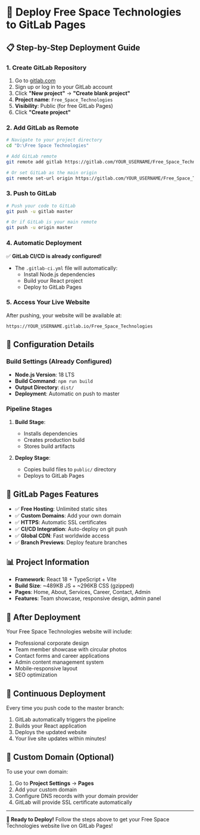# 🚀 Deploy Free Space Technologies to GitLab Pages

## 📋 Step-by-Step Deployment Guide

### 1. **Create GitLab Repository**
1. Go to [gitlab.com](https://gitlab.com)
2. Sign up or log in to your GitLab account
3. Click **"New project"** → **"Create blank project"**
4. **Project name**: `Free_Space_Technologies`
5. **Visibility**: Public (for free GitLab Pages)
6. Click **"Create project"**

### 2. **Add GitLab as Remote**
```bash
# Navigate to your project directory
cd "D:\Free Space Technologies"

# Add GitLab remote
git remote add gitlab https://gitlab.com/YOUR_USERNAME/Free_Space_Technologies.git

# Or set GitLab as the main origin
git remote set-url origin https://gitlab.com/YOUR_USERNAME/Free_Space_Technologies.git
```

### 3. **Push to GitLab**
```bash
# Push your code to GitLab
git push -u gitlab master

# Or if GitLab is your main remote
git push -u origin master
```

### 4. **Automatic Deployment**
✅ **GitLab CI/CD is already configured!**
- The `.gitlab-ci.yml` file will automatically:
  - Install Node.js dependencies
  - Build your React project
  - Deploy to GitLab Pages

### 5. **Access Your Live Website**
After pushing, your website will be available at:
```
https://YOUR_USERNAME.gitlab.io/Free_Space_Technologies
```

## 🔧 **Configuration Details**

### Build Settings (Already Configured)
- **Node.js Version**: 18 LTS
- **Build Command**: `npm run build`
- **Output Directory**: `dist/`
- **Deployment**: Automatic on push to master

### Pipeline Stages
1. **Build Stage**: 
   - Installs dependencies
   - Creates production build
   - Stores build artifacts

2. **Deploy Stage**:
   - Copies build files to `public/` directory
   - Deploys to GitLab Pages

## 🌟 **GitLab Pages Features**
- ✅ **Free Hosting**: Unlimited static sites
- ✅ **Custom Domains**: Add your own domain
- ✅ **HTTPS**: Automatic SSL certificates
- ✅ **CI/CD Integration**: Auto-deploy on git push
- ✅ **Global CDN**: Fast worldwide access
- ✅ **Branch Previews**: Deploy feature branches

## 📊 **Project Information**
- **Framework**: React 18 + TypeScript + Vite
- **Build Size**: ~489KB JS + ~296KB CSS (gzipped)
- **Pages**: Home, About, Services, Career, Contact, Admin
- **Features**: Team showcase, responsive design, admin panel

## 🎯 **After Deployment**
Your Free Space Technologies website will include:
- Professional corporate design
- Team member showcase with circular photos
- Contact forms and career applications
- Admin content management system
- Mobile-responsive layout
- SEO optimization

## 🔄 **Continuous Deployment**
Every time you push code to the master branch:
1. GitLab automatically triggers the pipeline
2. Builds your React application
3. Deploys the updated website
4. Your live site updates within minutes!

## 📱 **Custom Domain (Optional)**
To use your own domain:
1. Go to **Project Settings** → **Pages**
2. Add your custom domain
3. Configure DNS records with your domain provider
4. GitLab will provide SSL certificate automatically

---

**🎉 Ready to Deploy!** Follow the steps above to get your Free Space Technologies website live on GitLab Pages!
